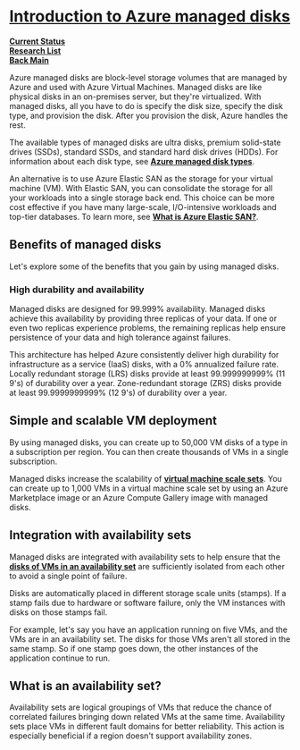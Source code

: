 # **[Introduction to Azure managed disks](https://learn.microsoft.com/en-us/azure/virtual-machines/managed-disks-overview)**

**[Current Status](../../../../development/status/weekly/current_status.md)**\
**[Research List](../../../research_list.md)**\
**[Back Main](../../../../README.md)**

Azure managed disks are block-level storage volumes that are managed by Azure and used with Azure Virtual Machines. Managed disks are like physical disks in an on-premises server, but they're virtualized. With managed disks, all you have to do is specify the disk size, specify the disk type, and provision the disk. After you provision the disk, Azure handles the rest.

The available types of managed disks are ultra disks, premium solid-state drives (SSDs), standard SSDs, and standard hard disk drives (HDDs). For information about each disk type, see **[Azure managed disk types](https://learn.microsoft.com/en-us/azure/virtual-machines/disks-types)**.

An alternative is to use Azure Elastic SAN as the storage for your virtual machine (VM). With Elastic SAN, you can consolidate the storage for all your workloads into a single storage back end. This choice can be more cost effective if you have many large-scale, I/O-intensive workloads and top-tier databases. To learn more, see **[What is Azure Elastic SAN?](https://learn.microsoft.com/en-us/azure/storage/elastic-san/elastic-san-introduction)**.

## Benefits of managed disks

Let's explore some of the benefits that you gain by using managed disks.

### High durability and availability

Managed disks are designed for 99.999% availability. Managed disks achieve this availability by providing three replicas of your data. If one or even two replicas experience problems, the remaining replicas help ensure persistence of your data and high tolerance against failures.

This architecture has helped Azure consistently deliver high durability for infrastructure as a service (IaaS) disks, with a 0% annualized failure rate. Locally redundant storage (LRS) disks provide at least 99.999999999% (11 9's) of durability over a year. Zone-redundant storage (ZRS) disks provide at least 99.9999999999% (12 9's) of durability over a year.

## Simple and scalable VM deployment

By using managed disks, you can create up to 50,000 VM disks of a type in a subscription per region. You can then create thousands of VMs in a single subscription.

Managed disks increase the scalability of **[virtual machine scale sets](https://learn.microsoft.com/en-us/azure/virtual-machine-scale-sets/overview)**. You can create up to 1,000 VMs in a virtual machine scale set by using an Azure Marketplace image or an Azure Compute Gallery image with managed disks.

## Integration with availability sets

Managed disks are integrated with availability sets to help ensure that the **[disks of VMs in an availability set](https://learn.microsoft.com/en-us/azure/virtual-machines/availability-set-overview)** are sufficiently isolated from each other to avoid a single point of failure.

Disks are automatically placed in different storage scale units (stamps). If a stamp fails due to hardware or software failure, only the VM instances with disks on those stamps fail.

For example, let's say you have an application running on five VMs, and the VMs are in an availability set. The disks for those VMs aren't all stored in the same stamp. So if one stamp goes down, the other instances of the application continue to run.

## **What is an availability set?**

Availability sets are logical groupings of VMs that reduce the chance of correlated failures bringing down related VMs at the same time. Availability sets place VMs in different fault domains for better reliability. This action is especially beneficial if a region doesn't support availability zones.
